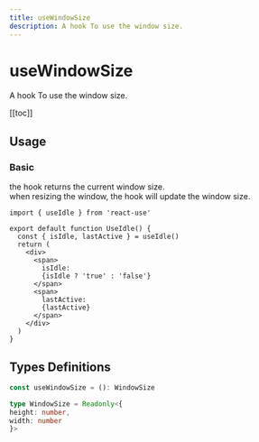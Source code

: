 ```yaml
---
title: useWindowSize
description: A hook To use the window size.
---
```


# useWindowSize

A hook To use the window size.

[[toc]]

## Usage

### Basic

the hook returns the current window size.
<br />
when resizing the window, the hook will update the window size.

```tsx
import { useIdle } from 'react-use'

export default function UseIdle() {
  const { isIdle, lastActive } = useIdle()
  return (
    <div>
      <span>
        isIdle:
        {isIdle ? 'true' : 'false'}
      </span>
      <span>
        lastActive:
        {lastActive}
      </span>
    </div>
  )
}
```

<div>
<div ref="demo"></div>
</div>

## Types Definitions

```ts
const useWindowSize = (): WindowSize

type WindowSize = Readonly<{
height: number,
width: number
}>
```

<script setup>
import { createElement } from 'react'
import { createRoot } from 'react-dom/client'
import { ref, onMounted } from 'vue'
import UseWindowSize from './use-window-size.tsx'

const demo = ref()

onMounted(() => {
  const root = createRoot(demo.value)
  root.render(createElement(UseWindowSize, {}, null))
})

</script>
